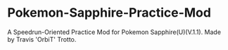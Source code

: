 # Pokemon-Sapphire-Practice-Mod
A Speedrun-Oriented Practice Mod for Pokemon Sapphire(U)(V.1.1). Made by Travis 'OrbiT' Trotto.
